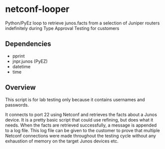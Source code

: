 # netconf-looper
Python/PyEz loop to retrieve junos.facts from a selection of Juniper routers indefinitely during Type Approval Testing for customers

## Dependencies
- pprint
- jnpr.junos (PyEZ)
- datetime
- time


## Overview
This script is for lab testing only because it contains usernames and passwords.

It connects to port 22 using Netconf and retrieves the facts about a Junos device.  It is a pretty basic script that could use refining, but does what it needs.  When the facts are retrieved successfully, a message is appended to a log file.  This log file can be given to the customer to prove that multiple Netconf connections were made throughout the testing cycle without any exhaustion of memory on the target Junos devices etc.

